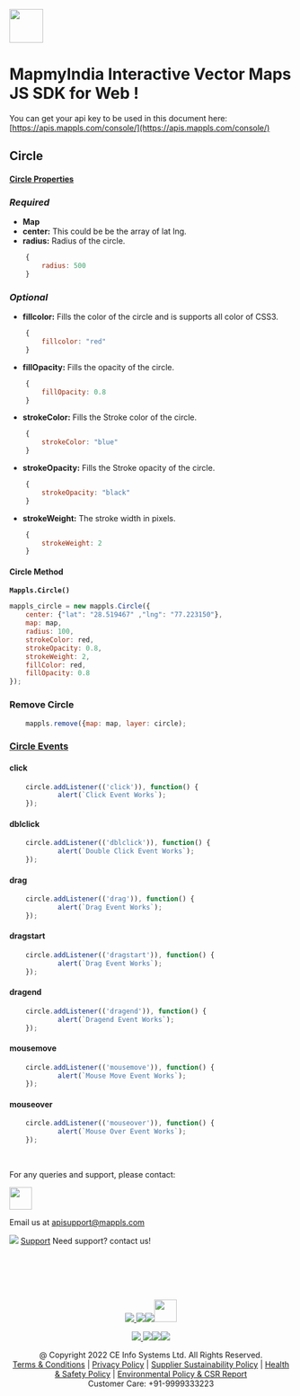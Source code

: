 [<img src="https://about.mappls.com/images/mappls-b-logo.svg" height="60"/> </p>](https://www.mapmyindia.com/api)
# MapmyIndia Interactive Vector Maps JS SDK for Web !

You can get your api key to be used in this document here: [https://apis.mappls.com/console/](https://apis.mappls.com/console/)


## Circle



#### [Circle Properties](#circle-properties)

### *Required*

- **Map**
- **center:** This could be be the array of lat lng.
- **radius:** Radius of the circle.
```js
	{
		radius: 500
	}
```
 
### *Optional*

- **fillcolor:** Fills the color of the circle and is supports all color of CSS3.

```js
	{
		fillcolor: "red"
	}
```

- **fillOpacity:** Fills the opacity of the circle.

```js
	{
		fillOpacity: 0.8
	}
```

- **strokeColor:** Fills the Stroke color of the circle.

```js
	{
		strokeColor: "blue"
	}
```

- **strokeOpacity:** Fills the Stroke opacity of the circle.

```js
	{
		strokeOpacity: "black"
	}
```

- **strokeWeight:** The stroke width in pixels.

```js
	{
		strokeWeight: 2
	}
```

#### Circle Method

**`Mappls.Circle()`**

```js
mappls_circle = new mappls.Circle({
	center: {"lat": "28.519467" ,"lng": "77.223150"},
	map: map,
	radius: 100,
	strokeColor: red,
	strokeOpacity: 0.8,
	strokeWeight: 2,
	fillColor: red,
	fillOpacity: 0.8
});
```

### Remove Circle

```js
	mappls.remove({map: map, layer: circle);
```

### [Circle Events](#circle-events)

#### click

```js
	circle.addListener(('click')), function() {
			alert(`Click Event Works`);
	});
```

#### dblclick

```js
	circle.addListener(('dblclick')), function() {
			alert(`Double Click Event Works`);
	});
```

#### drag

```js
	circle.addListener(('drag')), function() {
			alert(`Drag Event Works`);
	});
```

#### dragstart

```js
	circle.addListener(('dragstart')), function() {
			alert(`Drag Event Works`);
	});
```

#### dragend

```js
	circle.addListener(('dragend')), function() {
			alert(`Dragend Event Works`);
	});
```

#### mousemove

```js
	circle.addListener(('mousemove')), function() {
			alert(`Mouse Move Event Works`);
	});
```

#### mouseover

```js
	circle.addListener(('mouseover')), function() {
			alert(`Mouse Over Event Works`);
	});
```


<br>

For any queries and support, please contact: 

[<img src="https://about.mappls.com/images/mappls-logo.svg" height="40"/> </p>](https://about.mappls.com/api/)
Email us at [apisupport@mappls.com](mailto:apisupport@mappls.com)


![](https://www.mapmyindia.com/api/img/icons/support.png)
[Support](https://about.mappls.com/contact/)
Need support? contact us!

<br></br>
<br></br>

[<p align="center"> <img src="https://www.mapmyindia.com/api/img/icons/stack-overflow.png"/> ](https://stackoverflow.com/questions/tagged/mappls-api)[![](https://www.mapmyindia.com/api/img/icons/blog.png)](https://about.mappls.com/blog/)[![](https://www.mapmyindia.com/api/img/icons/gethub.png)](https://github.com/Mappls-api)[<img src="https://mmi-api-team.s3.ap-south-1.amazonaws.com/API-Team/npm-logo.one-third%5B1%5D.png" height="40"/> </p>](https://www.npmjs.com/org/mapmyindia) 



[<p align="center"> <img src="https://www.mapmyindia.com/june-newsletter/icon4.png"/> ](https://www.facebook.com/Mapplsofficial)[![](https://www.mapmyindia.com/june-newsletter/icon2.png)](https://twitter.com/mappls)[![](https://www.mapmyindia.com/newsletter/2017/aug/llinkedin.png)](https://www.linkedin.com/company/mappls/)[![](https://www.mapmyindia.com/june-newsletter/icon3.png)](https://www.youtube.com/channel/UCAWvWsh-dZLLeUU7_J9HiOA)




<div align="center">@ Copyright 2022 CE Info Systems Ltd. All Rights Reserved.</div>

<div align="center"> <a href="https://about.mappls.com/api/terms-&-conditions">Terms & Conditions</a> | <a href="https://about.mappls.com/about/privacy-policy">Privacy Policy</a> | <a href="https://about.mappls.com/pdf/mapmyIndia-sustainability-policy-healt-labour-rules-supplir-sustainability.pdf">Supplier Sustainability Policy</a> | <a href="https://about.mappls.com/pdf/Health-Safety-Management.pdf">Health & Safety Policy</a> | <a href="https://about.mappls.com/pdf/Environment-Sustainability-Policy-CSR-Report.pdf">Environmental Policy & CSR Report</a>

<div align="center">Customer Care: +91-9999333223</div>